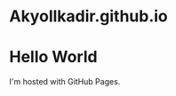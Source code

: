 # Akyollkadir.github.io

<!DOCTYPE html>
<html>
<body>
<h1>Hello World</h1>
<p>I'm hosted with GitHub Pages.</p>
</body>
</html>
